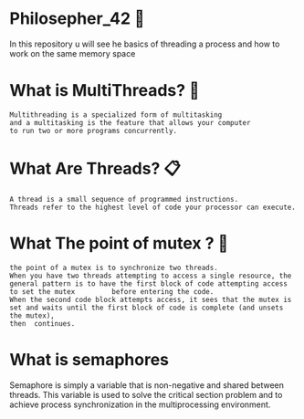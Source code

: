 # Philosepher_42  :tada:
In this repository u will see he basics of threading a process and how to work on the same memory space

# What is MultiThreads? 🧵

    Multithreading is a specialized form of multitasking
    and a multitasking is the feature that allows your computer 
    to run two or more programs concurrently.
    
 # What Are Threads? :clipboard:	
    A thread is a small sequence of programmed instructions.
    Threads refer to the highest level of code your processor can execute.
  
# What The point of mutex ? :dart:	

    the point of a mutex is to synchronize two threads. 
    When you have two threads attempting to access a single resource, the general pattern is to have the first block of code attempting access to set the mutex         before entering the code. 
    When the second code block attempts access, it sees that the mutex is set and waits until the first block of code is complete (and unsets the mutex),
    then  continues.
 
 # What is semaphores
 
   Semaphore is simply a variable that is non-negative and shared between threads. 
   This variable is used to solve the critical section problem and to achieve process synchronization in the multiprocessing environment. 
